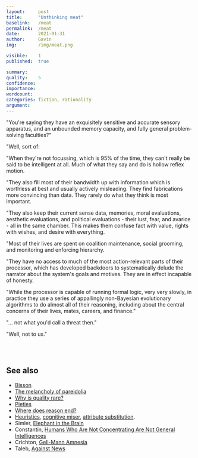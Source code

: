 ```yaml
---
layout:     post
title:      "Unthinking meat"
baselink:   /meat
permalink:  /meat
date:       2021-01-31
author:     Gavin   
img:        /img/meat.png

visible:    1
published:  true

summary:    
quality:    5
confidence: 
importance: 
wordcount:      
categories: fiction, rationality
argument:	
---
```



"You're saying they have an exquisitely sensitive and accurate sensory apparatus, and an unbounded memory capacity, and fully general problem-solving faculties?"

"Well, sort of:

"When they're not focussing, which is 95% of the time, they can't really be said to be intelligent at all. Much of what they say and do is hollow reflex motion.

"They also fill most of their bandwidth up with information which is worthless at best and usually actively misleading. They find fabrications more convincing than data. They rarely do what they think is most important.

"They also keep their current sense data, memories, moral evaluations, aesthetic evaluations, and political evaluations - their lust, fear, and avarice - all in the same chamber. This makes them confuse fact with value, rights with wishes, and desire with everything.

"Most of their lives are spent on coalition maintenance, social grooming, and monitoring and enforcing hierarchy.

"They have no access to much of the most action-relevant parts of their processor, which has developed backdoors to systematically delude the narrator about the system's goals and motives. They are in effect incapable of honesty.

"While the processor is capable of running formal logic, very very slowly, in practice they use a series of appallingly non-Bayesian evolutionary algorithms to do almost all of their reasoning, including about the central concerns of their lives, mates, careers, and finance."

"... not what you'd call a threat then."

"Well, not to us."



<br><br>

## See also

* <a href="https://www.mit.edu/people/dpolicar/writing/prose/text/thinkingMeat.html">Bisson</a>
* [The melancholy of pareidolia](https://www.gleech.org/psych#melancholy)
* [Why is quality rare?](https://www.gleech.org/quality)
* [Pieties](https://www.gleech.org/piety)
* [Where does reason end?](https://www.gleech.org/demarcation)
* [Heuristics](https://en.wikipedia.org/wiki/Heuristics_in_judgment_and_decision-making), [cognitive miser](https://en.wikipedia.org/wiki/Cognitive_miser), [attribute substitution](https://en.wikipedia.org/wiki/Attribute_substitution).
* Simler, [Elephant in the Brain](https://www.elephantinthebrain.com/outline.html)
* Constantin, [Humans Who Are Not Concentrating Are Not General Intelligences](https://srconstantin.wordpress.com/2019/02/25/humans-who-are-not-concentrating-are-not-general-intelligences/)
* Crichton, [Gell-Mann Amnesia](https://web.archive.org/web/20190808123852/http://larvatus.com/michael-crichton-why-speculate/)
* Taleb, [Against News](https://medium.com/incerto/the-facts-are-true-the-news-is-fake-5bf98104cea2)

<br><br>